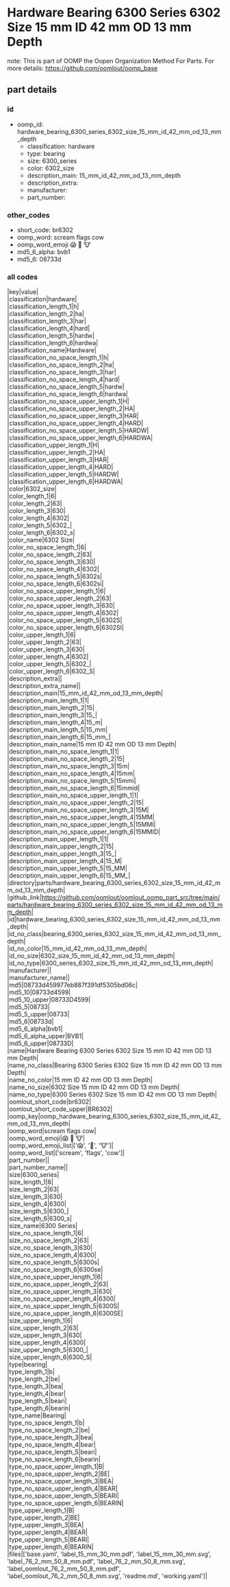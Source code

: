 # Hardware Bearing 6300 Series 6302 Size 15 mm ID 42 mm OD 13 mm Depth  

note: This is part of OOMP the Oopen Organization Method For Parts. For more details: https://github.com/oomlout/oomp_base

##  part details





### id
* oomp_id: hardware_bearing_6300_series_6302_size_15_mm_id_42_mm_od_13_mm_depth
  * classification: hardware
  * type: bearing
  * size: 6300_series
  * color: 6302_size
  * description_main: 15_mm_id_42_mm_od_13_mm_depth
  * description_extra: 
  * manufacturer: 
  * part_number: 

### other_codes
* short_code: br6302
* oomp_word: scream flags cow
* oomp_word_emoji :scream: :flags: :cow:
* md5_6_alpha: bvb1
* md5_6: 08733d

### all codes 
|key|value|  
|classification|hardware|  
|classification_length_1|h|  
|classification_length_2|ha|  
|classification_length_3|har|  
|classification_length_4|hard|  
|classification_length_5|hardw|  
|classification_length_6|hardwa|  
|classification_name|Hardware|  
|classification_no_space_length_1|h|  
|classification_no_space_length_2|ha|  
|classification_no_space_length_3|har|  
|classification_no_space_length_4|hard|  
|classification_no_space_length_5|hardw|  
|classification_no_space_length_6|hardwa|  
|classification_no_space_upper_length_1|H|  
|classification_no_space_upper_length_2|HA|  
|classification_no_space_upper_length_3|HAR|  
|classification_no_space_upper_length_4|HARD|  
|classification_no_space_upper_length_5|HARDW|  
|classification_no_space_upper_length_6|HARDWA|  
|classification_upper_length_1|H|  
|classification_upper_length_2|HA|  
|classification_upper_length_3|HAR|  
|classification_upper_length_4|HARD|  
|classification_upper_length_5|HARDW|  
|classification_upper_length_6|HARDWA|  
|color|6302_size|  
|color_length_1|6|  
|color_length_2|63|  
|color_length_3|630|  
|color_length_4|6302|  
|color_length_5|6302_|  
|color_length_6|6302_s|  
|color_name|6302 Size|  
|color_no_space_length_1|6|  
|color_no_space_length_2|63|  
|color_no_space_length_3|630|  
|color_no_space_length_4|6302|  
|color_no_space_length_5|6302s|  
|color_no_space_length_6|6302si|  
|color_no_space_upper_length_1|6|  
|color_no_space_upper_length_2|63|  
|color_no_space_upper_length_3|630|  
|color_no_space_upper_length_4|6302|  
|color_no_space_upper_length_5|6302S|  
|color_no_space_upper_length_6|6302SI|  
|color_upper_length_1|6|  
|color_upper_length_2|63|  
|color_upper_length_3|630|  
|color_upper_length_4|6302|  
|color_upper_length_5|6302_|  
|color_upper_length_6|6302_S|  
|description_extra||  
|description_extra_name||  
|description_main|15_mm_id_42_mm_od_13_mm_depth|  
|description_main_length_1|1|  
|description_main_length_2|15|  
|description_main_length_3|15_|  
|description_main_length_4|15_m|  
|description_main_length_5|15_mm|  
|description_main_length_6|15_mm_|  
|description_main_name|15 mm ID 42 mm OD 13 mm Depth|  
|description_main_no_space_length_1|1|  
|description_main_no_space_length_2|15|  
|description_main_no_space_length_3|15m|  
|description_main_no_space_length_4|15mm|  
|description_main_no_space_length_5|15mmi|  
|description_main_no_space_length_6|15mmid|  
|description_main_no_space_upper_length_1|1|  
|description_main_no_space_upper_length_2|15|  
|description_main_no_space_upper_length_3|15M|  
|description_main_no_space_upper_length_4|15MM|  
|description_main_no_space_upper_length_5|15MMI|  
|description_main_no_space_upper_length_6|15MMID|  
|description_main_upper_length_1|1|  
|description_main_upper_length_2|15|  
|description_main_upper_length_3|15_|  
|description_main_upper_length_4|15_M|  
|description_main_upper_length_5|15_MM|  
|description_main_upper_length_6|15_MM_|  
|directory|parts/hardware_bearing_6300_series_6302_size_15_mm_id_42_mm_od_13_mm_depth|  
|github_link|https://github.com/oomlout/oomlout_oomp_part_src/tree/main/parts/hardware_bearing_6300_series_6302_size_15_mm_id_42_mm_od_13_mm_depth|  
|id|hardware_bearing_6300_series_6302_size_15_mm_id_42_mm_od_13_mm_depth|  
|id_no_class|bearing_6300_series_6302_size_15_mm_id_42_mm_od_13_mm_depth|  
|id_no_color|15_mm_id_42_mm_od_13_mm_depth|  
|id_no_size|6302_size_15_mm_id_42_mm_od_13_mm_depth|  
|id_no_type|6300_series_6302_size_15_mm_id_42_mm_od_13_mm_depth|  
|manufacturer||  
|manufacturer_name||  
|md5|08733d459977eb887f391df5305bd06c|  
|md5_10|08733d4599|  
|md5_10_upper|08733D4599|  
|md5_5|08733|  
|md5_5_upper|08733|  
|md5_6|08733d|  
|md5_6_alpha|bvb1|  
|md5_6_alpha_upper|BVB1|  
|md5_6_upper|08733D|  
|name|Hardware Bearing 6300 Series 6302 Size 15 mm ID 42 mm OD 13 mm Depth|  
|name_no_class|Bearing 6300 Series 6302 Size 15 mm ID 42 mm OD 13 mm Depth|  
|name_no_color|15 mm ID 42 mm OD 13 mm Depth|  
|name_no_size|6302 Size 15 mm ID 42 mm OD 13 mm Depth|  
|name_no_type|6300 Series 6302 Size 15 mm ID 42 mm OD 13 mm Depth|  
|oomlout_short_code|br6302|  
|oomlout_short_code_upper|BR6302|  
|oomp_key|oomp_hardware_bearing_6300_series_6302_size_15_mm_id_42_mm_od_13_mm_depth|  
|oomp_word|scream flags cow|  
|oomp_word_emoji|:scream: :flags: :cow:|  
|oomp_word_emoji_list|[':scream:', ':flags:', ':cow:']|  
|oomp_word_list|['scream', 'flags', 'cow']|  
|part_number||  
|part_number_name||  
|size|6300_series|  
|size_length_1|6|  
|size_length_2|63|  
|size_length_3|630|  
|size_length_4|6300|  
|size_length_5|6300_|  
|size_length_6|6300_s|  
|size_name|6300 Series|  
|size_no_space_length_1|6|  
|size_no_space_length_2|63|  
|size_no_space_length_3|630|  
|size_no_space_length_4|6300|  
|size_no_space_length_5|6300s|  
|size_no_space_length_6|6300se|  
|size_no_space_upper_length_1|6|  
|size_no_space_upper_length_2|63|  
|size_no_space_upper_length_3|630|  
|size_no_space_upper_length_4|6300|  
|size_no_space_upper_length_5|6300S|  
|size_no_space_upper_length_6|6300SE|  
|size_upper_length_1|6|  
|size_upper_length_2|63|  
|size_upper_length_3|630|  
|size_upper_length_4|6300|  
|size_upper_length_5|6300_|  
|size_upper_length_6|6300_S|  
|type|bearing|  
|type_length_1|b|  
|type_length_2|be|  
|type_length_3|bea|  
|type_length_4|bear|  
|type_length_5|beari|  
|type_length_6|bearin|  
|type_name|Bearing|  
|type_no_space_length_1|b|  
|type_no_space_length_2|be|  
|type_no_space_length_3|bea|  
|type_no_space_length_4|bear|  
|type_no_space_length_5|beari|  
|type_no_space_length_6|bearin|  
|type_no_space_upper_length_1|B|  
|type_no_space_upper_length_2|BE|  
|type_no_space_upper_length_3|BEA|  
|type_no_space_upper_length_4|BEAR|  
|type_no_space_upper_length_5|BEARI|  
|type_no_space_upper_length_6|BEARIN|  
|type_upper_length_1|B|  
|type_upper_length_2|BE|  
|type_upper_length_3|BEA|  
|type_upper_length_4|BEAR|  
|type_upper_length_5|BEARI|  
|type_upper_length_6|BEARIN|  
|files|['base.yaml', 'label_15_mm_30_mm.pdf', 'label_15_mm_30_mm.svg', 'label_76_2_mm_50_8_mm.pdf', 'label_76_2_mm_50_8_mm.svg', 'label_oomlout_76_2_mm_50_8_mm.pdf', 'label_oomlout_76_2_mm_50_8_mm.svg', 'readme.md', 'working.yaml']|  
